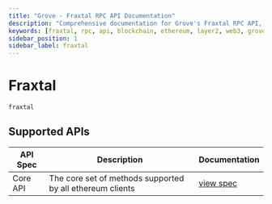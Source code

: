 ```yaml
---
title: "Grove - Fraxtal RPC API Documentation"
description: "Comprehensive documentation for Grove's Fraxtal RPC API, covering endpoint details and integration strategies for blockchain developers."
keywords: [fraxtal, rpc, api, blockchain, ethereum, layer2, web3, grove, pocket, pokt]
sidebar_position: 1
sidebar_label: fraxtal
---
```


# Fraxtal

`fraxtal`

## Supported APIs

| API Spec | Description                                               | Documentation                  |
| -------- | --------------------------------------------------------- | ------------------------------ |
| Core API | The core set of methods supported by all ethereum clients | [view spec](../specs/core-api) |
